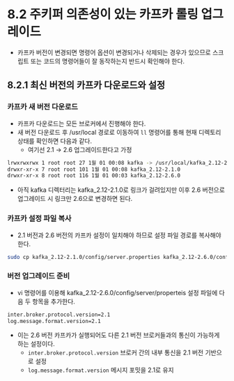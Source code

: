 # 8.2 주키퍼 의존성이 있는 카프카 롤링 업그레이드
- 카프카 버전이 변경되면 명령어 옵션이 변경되거나 삭제되는 경우가 있으므로 스크립트 또는 코드의 명령어들이 잘 동작하는지 반드시 확인해야 한다.

## 8.2.1 최신 버전의 카프카 다운로드와 설정

### 카프카 새 버전 다운로드

- 카프카 다운로드는 모든 브로커에서 진행해야 한다.
- 새 버전 다운로드 후 /usr/local 경로로 이동하여 `ll` 명령어를 통해 현재 디렉토리 상태를 확인하면 다음과 같다.
    - 여기선 2.1 → 2.6 업그레이드한다고 가정

```bash
lrwxrwxrwx 1 root root 27 1월 01 00:08 kafka -> /usr/local/kafka_2.12-2.1.0
drwxr-xr-x 7 root root 101 1월 01 00:08 kafka_2.12-2.1.0
drwxr-xr-x 8 root root 116 1월 01 00:03 kafka_2.12-2.6.0
```

- 아직 kafka 디렉터리는 kafka_2.12-2.1.0로 링크가 걸려있지만 이후 2.6 버전으로 업그레이드 시 링크만 2.6으로 변경하면 된다.

### 카프카 설정 파일 복사

- 2.1 버전과 2.6 버전의 카프카 설정이 일치해야 하므로 설정 파일 경로를 복사해야 한다.

```bash
sudo cp kafka_2.12-2.1.0/config/server.properties kafka_2.12-2.6.0/config/server/properteis
```

### 버전 업그레이드 준비

- vi 명령어를 이용해 kafka_2.12-2.6.0/config/server/properteis 설정 파일에 다음 두 항목을 추가한다.

```bash
inter.broker.protocol.version=2.1
log.message.format.version=2.1
```

- 이는 2.6 버전 카프카가 실행되어도 다른 2.1 버전 브로커들과의 통신이 가능하게 하는 설정이다.
    - `inter.broker.protocol.version` 브로커 간의 내부 통신을 2.1 버전 기반으로 설정
    - `log.message.format.version` 메시지 포밋을 2.1로 유지
